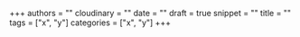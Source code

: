 +++
authors = ""
cloudinary = ""
date = ""
draft = true
snippet = ""
title = ""
tags = ["x", "y"]
categories = ["x", "y"]
+++
